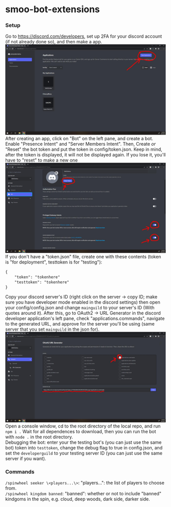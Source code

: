 # smoo-bot-extensions

### Setup
Go to https://discord.com/developers, set up 2FA for your discord account (if not already done so), and then make a app. 
![Create an app (image)](Images/ReadmeImages/CreateApp.jpg)
After creating an app, click on "Bot" on the left pane, and create a bot. Enable "Presence Intent" and
"Server Members Intent". Then, Create *or* "Reset" the bot token and put the token in config/token.json. Keep in mind, after the token 
is displayed, it will not be displayed again. If you lose it, you'll have to "reset" to make a new one
![Create an app (image)](Images/ReadmeImages/CreateBot.jpg)
If you don't have a "token.json" file, 
create one with these contents (token is "for deployment", testtoken is for "testing"):
```
{
    "token": "tokenhere"
    "testtoken": "tokenhere"
}
```
Copy your discord server's ID (right click on the server -> copy ID; make sure you have developer mode enabled in the discord settings)
then open your config/config.json and change `mainguild` to your server's ID (With quotes around it).
After this, go to OAuth2 -> URL Generator in the discord developer application's left pane, check "applications.commands", navigate to the 
generated URL, and approve for the server you'll be using (same server that you set `mainguild` in the json for).
![Create an app (image)](Images/ReadmeImages/OAuth.jpg)
Open a console window, cd to the root directory of the local repo,
and run `npm i .` Wait for all dependences to download, then you can run the bot with `node .` in the root directory.  
Debugging the bot: enter your the testing bot's (you can just use the same bot) token into `testtoken`, change the debug flag to true in config.json,
and set the `developerguild` to your testing server ID (you can just use the same server if you want).

### Commands
`/spinwheel seeker \<players...\>`: "players...": the list of players to choose from.   
`/spinwheel kingdom banned`: "banned": whether or not to include "banned" kindgoms in the spin, e.g. cloud, deep woods, dark side, darker side.   

[//]: # "![img](Images/ReadmeImages/Bowser's.jpg)     <- how to put an image in md"
